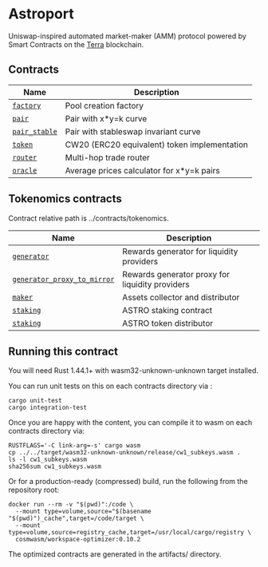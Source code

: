 # Astroport

Uniswap-inspired automated market-maker (AMM) protocol powered by Smart Contracts on the [Terra](https://terra.money) blockchain.

## Contracts

| Name                                                       | Description                                  |
| ---------------------------------------------------------- | -------------------------------------------- |
| [`factory`](contracts/factory)                             | Pool creation factory                        |
| [`pair`](contracts/pair)                                   | Pair with x*y=k curve                        |
| [`pair_stable`](contracts/pair_stable)                     | Pair with stableswap invariant curve         |
| [`token`](contracts/token)                                 | CW20 (ERC20 equivalent) token implementation |
| [`router`](contracts/router)                               | Multi-hop trade router                       |
| [`oracle`](contracts/periphery/oracle)                     | Average prices calculator for x*y=k pairs    |

## Tokenomics contracts

Contract relative path is ../contracts/tokenomics.

| Name                                                       | Description                                      |
| ---------------------------------------------------------- | ------------------------------------------------ |
| [`generator`](generator)                                   | Rewards generator for liquidity providers        |
| [`generator_proxy_to_mirror`](generator_proxy_to_mirror)   | Rewards generator proxy for liquidity providers  |
| [`maker`](maker)                                           | Assets collector and distributor                 |
| [`staking`](staking)                                       | ASTRO staking contract                           |
| [`staking`](vesting)                                       | ASTRO token distributor                          |

## Running this contract

You will need Rust 1.44.1+ with wasm32-unknown-unknown target installed.

You can run unit tests on this on each contracts directory via :

```
cargo unit-test
cargo integration-test
```

Once you are happy with the content, you can compile it to wasm on each contracts directory via:

```
RUSTFLAGS='-C link-arg=-s' cargo wasm
cp ../../target/wasm32-unknown-unknown/release/cw1_subkeys.wasm .
ls -l cw1_subkeys.wasm
sha256sum cw1_subkeys.wasm
```

Or for a production-ready (compressed) build, run the following from the repository root:

```
docker run --rm -v "$(pwd)":/code \
  --mount type=volume,source="$(basename "$(pwd)")_cache",target=/code/target \
  --mount type=volume,source=registry_cache,target=/usr/local/cargo/registry \
  cosmwasm/workspace-optimizer:0.10.2
```

The optimized contracts are generated in the artifacts/ directory.
